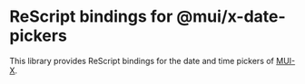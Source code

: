 # ReScript bindings for @mui/x-date-pickers

This library provides ReScript bindings for the date and time pickers of [MUI-X](https://mui.com/x/react-date-pickers/).
